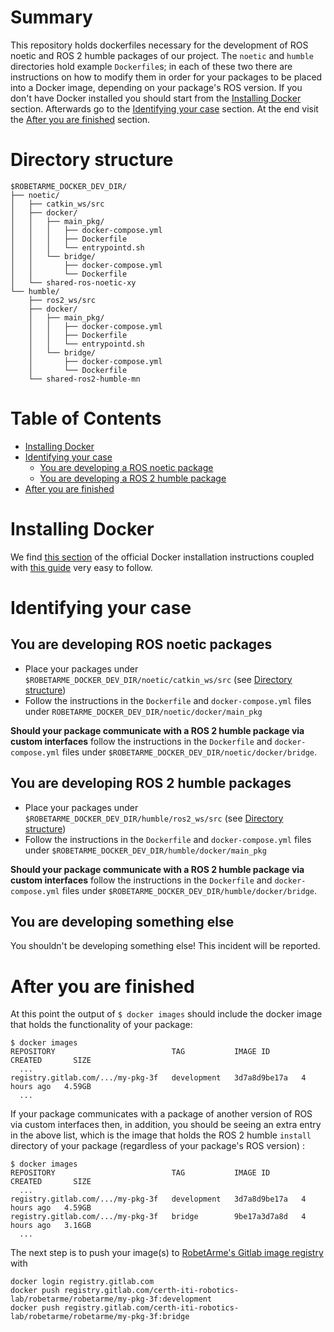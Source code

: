 # Summary

This repository holds dockerfiles necessary for the development of ROS noetic and ROS 2 humble packages of our project.  The `noetic` and `humble` directories hold example `Dockerfile`s; in each of these two there are instructions on how to modify them in order for your packages to be placed into a Docker image, depending on your package's ROS version. If you don't have Docker installed you should start from the [Installing Docker](#installing-docker) section. Afterwards go to the [Identifying your case](#identifying-your-case) section. At the end visit the [After you are finished]((#after-you-are-finished)) section.



# Directory structure

```
$ROBETARME_DOCKER_DEV_DIR/
├── noetic/
│   ├── catkin_ws/src
│   ├── docker/
│   │   ├── main_pkg/
│   │   │   ├── docker-compose.yml
│   │   │   ├── Dockerfile
│   │   │   └── entrypointd.sh  
│   │   └── bridge/
│   │       ├── docker-compose.yml
│   │       └── Dockerfile  
│   └── shared-ros-noetic-xy
└── humble/
    ├── ros2_ws/src
    ├── docker/
    │   ├── main_pkg/
    │   │   ├── docker-compose.yml
    │   │   ├── Dockerfile
    │   │   └── entrypointd.sh  
    │   └── bridge/
    │       ├── docker-compose.yml
    │       └── Dockerfile   
    └── shared-ros2-humble-mn
```



Table of Contents
=================

* [Installing Docker](#installing-docker)
* [Identifying your case](#identifying-your-case)
  * [You are developing a ROS noetic package](#you-are-developing-a-ROS-noetic-package)
  * [You are developing a ROS 2 humble package](#you-are-developing-a-ROS-2-humble-package)
* [After you are finished](#after-you-are-finished)



# Installing Docker

We find [this section](https://docs.docker.com/engine/install/ubuntu/#install-using-the-convenience-script) of the official Docker installation instructions coupled with [this guide](https://www.youtube.com/watch?v=SAMPOK_lazw&t=67s) very easy to follow.


# Identifying your case



## You are developing ROS noetic packages

- Place your packages under `$ROBETARME_DOCKER_DEV_DIR/noetic/catkin_ws/src` (see [Directory structure](#directory-structure))
- Follow the instructions in the `Dockerfile` and `docker-compose.yml` files under `ROBETARME_DOCKER_DEV_DIR/noetic/docker/main_pkg`

**Should your package communicate with a ROS 2 humble package via custom interfaces** follow the instructions in the `Dockerfile` and `docker-compose.yml` files under `$ROBETARME_DOCKER_DEV_DIR/noetic/docker/bridge`.

## You are developing ROS 2 humble packages

- Place your packages under `$ROBETARME_DOCKER_DEV_DIR/humble/ros2_ws/src` (see [Directory structure](#directory-structure)) 
- Follow the instructions in the `Dockerfile` and `docker-compose.yml` files under `$ROBETARME_DOCKER_DEV_DIR/humble/docker/main_pkg`

**Should your package communicate with a ROS 2 humble package via custom interfaces** follow the instructions in the `Dockerfile` and `docker-compose.yml` files under `$ROBETARME_DOCKER_DEV_DIR/humble/docker/bridge`.

## You are developing something else
You shouldn't be developing something else! This incident will be reported.



# After you are finished

At this point the output of `$ docker images` should include the docker image that holds the functionality of your package:

```
$ docker images
REPOSITORY                          TAG           IMAGE ID       CREATED       SIZE
  ...
registry.gitlab.com/.../my-pkg-3f   development   3d7a8d9be17a   4 hours ago   4.59GB
  ...
```

If your package communicates with a package of another version of ROS via custom interfaces then, in addition, you should be seeing an extra entry in the above list, which is the image that holds the ROS 2 humble `install` directory of your package (regardless of your package's ROS version) :

```
$ docker images
REPOSITORY                          TAG           IMAGE ID       CREATED       SIZE
  ...
registry.gitlab.com/.../my-pkg-3f   development   3d7a8d9be17a   4 hours ago   4.59GB
registry.gitlab.com/.../my-pkg-3f   bridge        9be17a3d7a8d   4 hours ago   3.16GB
  ...
```

The next step is to push your image(s) to [RobetArme's Gitlab image registry](https://gitlab.com/certh-iti-robotics-lab/robetarme/RoBetArme/container_registry) with

```
docker login registry.gitlab.com
docker push registry.gitlab.com/certh-iti-robotics-lab/robetarme/robetarme/my-pkg-3f:development
docker push registry.gitlab.com/certh-iti-robotics-lab/robetarme/robetarme/my-pkg-3f:bridge
```
